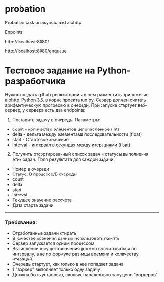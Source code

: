 # probation

Probation task on asyncio and aiohttp.

Enpoints:

http://localhost:8080/

http://localhost:8080/enqueue

Тестовое задание на Python-разработчика
==============

Нужно создать github репозиторий и в нем разместить приложение aiohttp. Python 3.6. в корне проекта run.py. Сервер должен считать арифметическую прогресию в очереди. При запуске стартует веб-сервер, у сервера есть два endpointa:
1. Поставить задачу в очередь. Параметры:
- count - количество элементов целочисленное (int)
- delta - дельта между элементами последовательности (float)
- start - Стартовое значение
- interval - интервал в секундах между итерациями (float)

2. Получить отсортированный список задач и статусы выполнения этих задач. Поля результата для каждой задачи:
- Номер в очереди
- Статус: В процессе/В очереди
- count
- delta
- start
- interval
- Текущее значение рассчета
- Дата старта задачи

--------

### Требования:
- Отработанные задачи стирать
- В качестве хранения данных использовать память
- Сервер запускается одним процессом
- Вычисление текущего значения должно высчитываться по интервалу, а не по формуле разницы времени и количеству итераций.
- Очередь стартует, как только в нее попадает задача
- 1 "воркер" выполняет только одну задачу
- Должна быть установка, сколько паралелльно запущено "воркеров"
